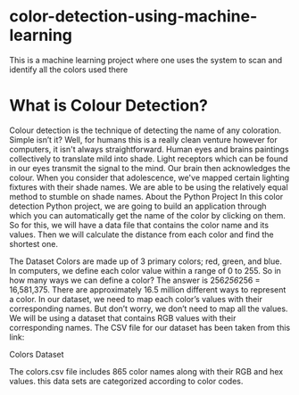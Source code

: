 # color-detection-using-machine-learning
This is a machine learning project where one uses the system to scan and identify all the colors used there
<h1>What is Colour Detection?</h1>
Colour detection is the technique of detecting the name of any coloration. Simple isn’t it? Well, for humans this is a really clean venture however for computers, it isn't always straightforward. Human eyes and brains paintings collectively to translate mild into shade. Light receptors which can be found in our eyes transmit the signal to the mind. Our brain then acknowledges the colour. When you consider that adolescence, we've mapped certain lighting fixtures with their shade names. We are able to be using the relatively equal method to stumble on shade names.
About the Python Project
In this color detection Python project, we are going to build an application through which you can automatically get the name of the color by clicking on them. So for this, we will have a data file that contains the color name and its values. Then we will calculate the distance from each color and find the shortest one.

The Dataset
Colors are made up of 3 primary colors; red, green, and blue. In computers, we define each color value within a range of 0 to 255. So in how many ways we can define a color? The answer is 256*256*256 = 16,581,375. There are approximately 16.5 million different ways to represent a color. In our dataset, we need to map each color’s values with their corresponding names. But don’t worry, we don’t need to map all the values. We will be using a dataset that contains RGB values with their corresponding names. The CSV file for our dataset has been taken from this link:

Colors Dataset

The colors.csv file includes 865 color names along with their RGB and hex values. this data sets are categorized according to color codes.
